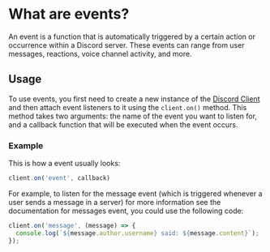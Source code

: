 # What are events?

An event is a function that is automatically triggered by a certain action or occurrence within a Discord server. These events can range from user messages, reactions, voice channel activity, and more.

## Usage

To use events, you first need to create a new instance of the [Discord Client](/client#registering-a-client) and then attach event listeners to it using the `client.on()` method. This method takes two arguments: the name of the event you want to listen for, and a callback function that will be executed when the event occurs.

### Example

This is how a event usually looks:

```js
client.on('event', callback)
```

For example, to listen for the message event (which is triggered whenever a user sends a message in a server) for more information see the documentation for messages event, you could use the following code:

```js
client.on('message', (message) => {
  console.log(`${message.author.username} said: ${message.content}`);
});
```
